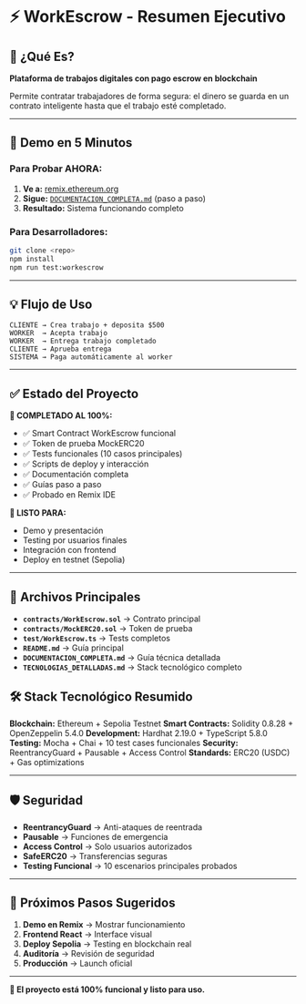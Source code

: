 # ⚡ WorkEscrow - Resumen Ejecutivo

## 🎯 ¿Qué Es?
**Plataforma de trabajos digitales con pago escrow en blockchain**

Permite contratar trabajadores de forma segura: el dinero se guarda en un contrato inteligente hasta que el trabajo esté completado.

---

## 🚀 Demo en 5 Minutos

### Para Probar AHORA:
1. **Ve a:** [remix.ethereum.org](https://remix.ethereum.org)
2. **Sigue:** [`DOCUMENTACION_COMPLETA.md`](./DOCUMENTACION_COMPLETA.md) (paso a paso)
3. **Resultado:** Sistema funcionando completo

### Para Desarrolladores:
```bash
git clone <repo>
npm install
npm run test:workescrow
```

---

## 💡 Flujo de Uso

```
CLIENTE → Crea trabajo + deposita $500
WORKER  → Acepta trabajo  
WORKER  → Entrega trabajo completado
CLIENTE → Aprueba entrega
SISTEMA → Paga automáticamente al worker
```

---

## ✅ Estado del Proyecto

**🎯 COMPLETADO AL 100%:**
- ✅ Smart Contract WorkEscrow funcional
- ✅ Token de prueba MockERC20  
- ✅ Tests funcionales (10 casos principales)
- ✅ Scripts de deploy y interacción
- ✅ Documentación completa
- ✅ Guías paso a paso
- ✅ Probado en Remix IDE

**🚀 LISTO PARA:**
- Demo y presentación
- Testing por usuarios finales
- Integración con frontend
- Deploy en testnet (Sepolia)

---

## 📁 Archivos Principales

- **`contracts/WorkEscrow.sol`** → Contrato principal
- **`contracts/MockERC20.sol`** → Token de prueba
- **`test/WorkEscrow.ts`** → Tests completos
- **`README.md`** → Guía principal
- **`DOCUMENTACION_COMPLETA.md`** → Guía técnica detallada
- **`TECNOLOGIAS_DETALLADAS.md`** → Stack tecnológico completo

## 🛠️ Stack Tecnológico Resumido

**Blockchain:** Ethereum + Sepolia Testnet
**Smart Contracts:** Solidity 0.8.28 + OpenZeppelin 5.4.0
**Development:** Hardhat 2.19.0 + TypeScript 5.8.0
**Testing:** Mocha + Chai + 10 test cases funcionales
**Security:** ReentrancyGuard + Pausable + Access Control
**Standards:** ERC20 (USDC) + Gas optimizations

---

## 🛡️ Seguridad

- **ReentrancyGuard** → Anti-ataques de reentrada
- **Pausable** → Funciones de emergencia
- **Access Control** → Solo usuarios autorizados
- **SafeERC20** → Transferencias seguras
- **Testing Funcional** → 10 escenarios principales probados

---

## 🎉 Próximos Pasos Sugeridos

1. **Demo en Remix** → Mostrar funcionamiento
2. **Frontend React** → Interface visual
3. **Deploy Sepolia** → Testing en blockchain real
4. **Auditoría** → Revisión de seguridad
5. **Producción** → Launch oficial

---

**🚀 El proyecto está 100% funcional y listo para uso.**
